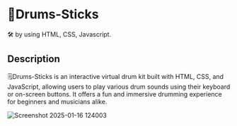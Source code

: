 # 📂Drums-Sticks
🛠️ by using HTML, CSS, Javascript.
## Description
🗒️Drums-Sticks is an interactive virtual drum kit built with HTML, CSS, and JavaScript, allowing users to play various drum sounds using their keyboard or on-screen buttons.
It offers a fun and immersive drumming experience for beginners and musicians alike.

![Screenshot 2025-01-16 124003](https://github.com/user-attachments/assets/bfc61751-b950-4d9d-af9b-14e65a0439f4)


